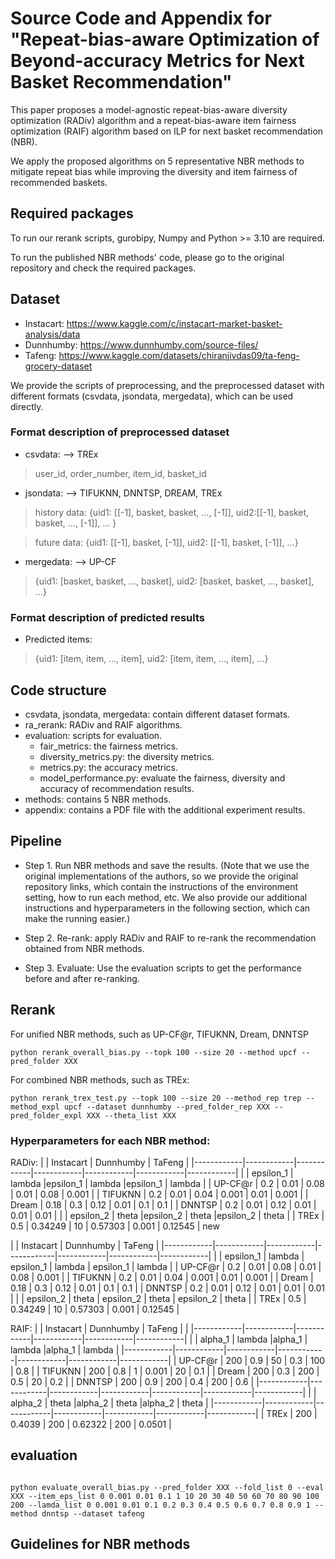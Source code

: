 # Source Code and Appendix for "Repeat-bias-aware Optimization of Beyond-accuracy Metrics for Next Basket Recommendation"

This paper proposes a model-agnostic repeat-bias-aware diversity optimization (RADiv) algorithm and a repeat-bias-aware item fairness optimization (RAIF) algorithm based on ILP for next basket recommendation (NBR).

We apply the proposed algorithms on 5 representative NBR methods to mitigate repeat bias while improving the diversity and item fairness of recommended baskets.
 


## Required packages

To run our rerank scripts, gurobipy, Numpy and Python >= 3.10 are required.

To run the published NBR methods' code, please go to the original repository and check the required packages.

## Dataset

* Instacart: https://www.kaggle.com/c/instacart-market-basket-analysis/data
* Dunnhumby: https://www.dunnhumby.com/source-files/
* Tafeng: https://www.kaggle.com/datasets/chiranjivdas09/ta-feng-grocery-dataset

We provide the scripts of preprocessing, and the preprocessed dataset with different formats (csvdata, jsondata, mergedata), which can be used directly.

### Format description of preprocessed dataset
* csvdata: --> TREx
> user_id, order_number, item_id, basket_id

* jsondata: --> TIFUKNN, DNNTSP, DREAM, TREx

> history data: {uid1: [[-1], basket, basket, ..., [-1]], uid2:[[-1], basket, basket, ..., [-1]], ... }

> future data: {uid1: [[-1], basket, [-1]], uid2: [[-1], basket, [-1]], ...}

* mergedata: --> UP-CF

> {uid1: [basket, basket, ..., basket], uid2: [basket, basket, ..., basket], ...}

### Format description of predicted results
* Predicted items:

> {uid1: [item, item, ..., item], uid2: [item, item, ..., item], ...}



## Code structure

* csvdata, jsondata, mergedata: contain different dataset formats.
* ra_rerank: RADiv and RAIF algorithms.
* evaluation: scripts for evaluation.
    * fair_metrics: the fairness metrics.
    * diversity_metrics.py: the diversity metrics. 
    * metrics.py: the accuracy metrics.
    * model_performance.py: evaluate the fairness, diversity and accuracy of recommendation results.
* methods: contains 5 NBR methods.
* appendix: contains a PDF file with the additional experiment results.


## Pipeline

* Step 1. Run NBR methods and save the results. (Note that we use the original implementations of the authors, so we provide the original repository links, which contain the instructions of the environment setting, how to run each method, etc. We also provide our additional instructions and hyperparameters in the following section, which can make the running easier.)


* Step 2. Re-rank: apply RADiv and RAIF to re-rank the recommendation obtained from NBR methods.


* Step 3. Evaluate: Use the evaluation scripts to get the performance before and after re-ranking.


## Rerank

For unified NBR methods, such as UP-CF@r, TIFUKNN, Dream, DNNTSP

```
python rerank_overall_bias.py --topk 100 --size 20 --method upcf --pred_folder XXX

```
For combined NBR methods, such as TREx:
```
python rerank_trex_test.py --topk 100 --size 20 --method_rep trep --method_expl upcf --dataset dunnhumby --pred_folder_rep XXX --pred_folder_expl XXX --theta_list XXX

```

### Hyperparameters for each NBR method:

RADiv:
|            | Instacart               | Dunnhumby               | TaFeng                  |
|------------|------------|------------|------------|------------|------------|------------|
|            | epsilon_1  | lambda     |epsilon_1   | lambda     |epsilon_1   | lambda     |
| UP-CF@r    |   0.2      |   0.01     |  0.08      |   0.01     |   0.08     |   0.001    |
| TIFUKNN    |   0.2      |  0.01      |  0.04      |  0.001     |   0.01     |  0.001     |
| Dream      |   0.18     |   0.3      |  0.12      |   0.01     |   0.1      |    0.1     |
| DNNTSP     |    0.2     |    0.01    |   0.12     |    0.01    |   0.01     |    0.01    |
|            | epsilon_2  | theta      |epsilon_2   | theta      |epsilon_2   | theta      |
| TREx       |    0.5     |    0.34249 |   10       |    0.57303 |   0.001    |    0.12545 |
new

|            | Instacart               | Dunnhumby               | TaFeng                  |
|------------|------------|------------|------------|------------|------------|------------|
|            | epsilon_1  | lambda     | epsilon_1  | lambda     | epsilon_1  | lambda     |
| UP-CF@r    |   0.2      |   0.01     |   0.08     |   0.01     |   0.08     |   0.001    |
| TIFUKNN    |   0.2      |   0.01     |   0.04     |   0.001    |   0.01     |   0.001    |
| Dream      |   0.18     |   0.3      |   0.12     |   0.01     |   0.1      |   0.1      |
| DNNTSP     |   0.2      |   0.01     |   0.12     |   0.01     |   0.01     |   0.01     |
|            | epsilon_2  | theta      | epsilon_2  | theta      | epsilon_2  | theta      |
| TREx       |   0.5      |   0.34249  |   10       |   0.57303  |   0.001    |   0.12545  |





RAIF:
|            | Instacart               | Dunnhumby               | TaFeng                  |
|            |------------|------------|------------|------------|------------|------------|
|            | alpha_1    | lambda     |alpha_1     | lambda     |alpha_1     | lambda     |
|------------|------------|------------|------------|------------|------------|------------|
| UP-CF@r    |   200      |   0.9      |  50        |   0.3      |   100      |   0.8      |
| TIFUKNN    |   200      |  0.8       |  1         |  0.001     |   20       |  0.1       |
| Dream      |   200      |   0.3      |  200       |   0.5      |   20       |    0.2     |
| DNNTSP     |   200      |    0.9     |   200      |    0.4     |   200      |    0.6     |
|------------|------------|------------|------------|------------|------------|------------|
|            | alpha_2    | theta      |alpha_2     | theta      |alpha_2     | theta      |
|------------|------------|------------|------------|------------|------------|------------|
| TREx       |    200     |    0.4039  |  200       |    0.62322 |   200      |    0.0501  |

## evaluation 

```

python evaluate_overall_bias.py --pred_folder XXX --fold_list 0 --eval XXX --item_eps_list 0 0.001 0.01 0.1 1 10 20 30 40 50 60 70 80 90 100 200 --lamda_list 0 0.001 0.01 0.1 0.2 0.3 0.4 0.5 0.6 0.7 0.8 0.9 1 --method dnntsp --dataset tafeng

```








## Guidelines for NBR methods




